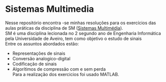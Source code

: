# Sistemas Multimedia

Nesse repositório encontra -se minhas resoluções para os exercícios das aulas práticas da disciplina de SM ([Sistemas Multimédia](https://www.ua.pt/pt/uc/12292)).  
SM é uma disciplina lecionada no 2 segundo ano de Engenharia Informática pela Universidade de Aveiro, tem como objetivo o estudo de sinais  
Entre os assuntos abordados estão:
* Representações de sinais
* Conversão analogico-digital
* Codificação de sinais
* Algorítimos de compressão com e sem perda  
Para a realização dos exercicios foi usado MATLAB.
